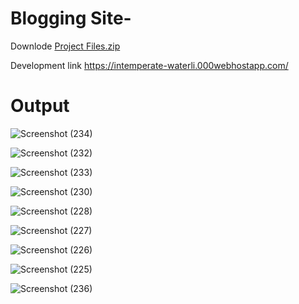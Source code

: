 # Blogging Site-
Downlode
[Project Files.zip](https://github.com/vineetkrishnagupta/blogging-site-/files/8986098/blockside.zip)

Development link
https://intemperate-waterli.000webhostapp.com/

# Output

![Screenshot (234)](https://user-images.githubusercontent.com/69462765/175803049-76efeed0-0440-45be-9518-ace18bf63047.png)


![Screenshot (232)](https://user-images.githubusercontent.com/69462765/175803047-1761d58d-bad2-4839-b363-62cdcb29f018.png)

![Screenshot (233)](https://user-images.githubusercontent.com/69462765/175803048-4ad1b5ae-07db-44b0-81c8-769a9533b44d.png)



![Screenshot (230)](https://user-images.githubusercontent.com/69462765/175805086-31c9d50b-29da-4498-b4b1-fc416d610c5b.png)







![Screenshot (228)](https://user-images.githubusercontent.com/69462765/175803046-5292fa90-b33b-44e3-b6a4-b3ccf3f09504.png)

![Screenshot (227)](https://user-images.githubusercontent.com/69462765/175803045-7c84177f-86e9-4576-b357-944f5f1f7e0a.png)


![Screenshot (226)](https://user-images.githubusercontent.com/69462765/175803044-b8de057a-ad65-4723-9e9d-2bd671477a22.png)

![Screenshot (225)](https://user-images.githubusercontent.com/69462765/175803043-1f61d042-ae3b-4ac5-ad08-4af68a0b7f9e.png)











![Screenshot (236)](https://user-images.githubusercontent.com/69462765/175805090-b0b3f04f-1d08-4d32-9b1c-55f6520ccb54.png)

